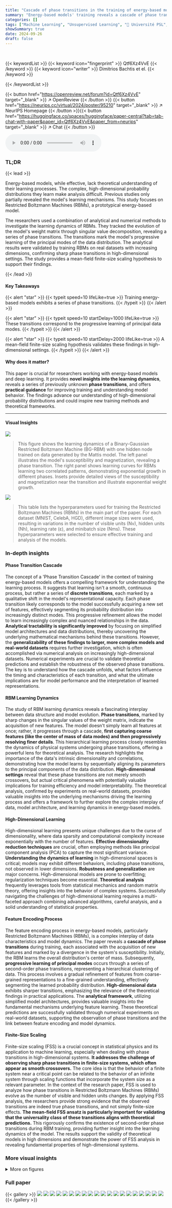 ```yaml
---
title: "Cascade of phase transitions in the training of energy-based models"
summary: "Energy-based models' training reveals a cascade of phase transitions, progressively learning data features, offering new insights into deep learning dynamics."
categories: []
tags: ["Machine Learning", "Unsupervised Learning", "🏢 Université PSL",]
showSummary: true
date: 2024-09-26
draft: false
---
```


<br>

{{< keywordList >}}
{{< keyword icon="fingerprint" >}} Qtf6Xz4VvE {{< /keyword >}}
{{< keyword icon="writer" >}} Dimitrios Bachtis et el. {{< /keyword >}}
 
{{< /keywordList >}}

{{< button href="https://openreview.net/forum?id=Qtf6Xz4VvE" target="_blank" >}}
↗ OpenReview
{{< /button >}}
{{< button href="https://neurips.cc/virtual/2024/poster/95210" target="_blank" >}}
↗ NeurIPS Homepage
{{< /button >}}{{< button href="https://huggingface.co/spaces/huggingface/paper-central?tab=tab-chat-with-paper&paper_id=Qtf6Xz4VvE&paper_from=neurips" target="_blank" >}}
↗ Chat
{{< /button >}}



<audio controls>
    <source src="https://ai-paper-reviewer.com/Qtf6Xz4VvE/podcast.wav" type="audio/wav">
    Your browser does not support the audio element.
</audio>


### TL;DR


{{< lead >}}

Energy-based models, while effective, lack theoretical understanding of their learning processes.  The complex, high-dimensional probability distributions they learn make analysis difficult.  Previous studies only partially revealed the model's learning mechanisms.  This study focuses on Restricted Boltzmann Machines (RBMs), a prototypical energy-based model. 

The researchers used a combination of analytical and numerical methods to investigate the learning dynamics of RBMs. They tracked the evolution of the model's weight matrix through singular value decomposition, revealing a series of phase transitions. The transitions mark the model's progressive learning of the principal modes of the data distribution. The analytical results were validated by training RBMs on real datasets with increasing dimensions, confirming sharp phase transitions in high-dimensional settings. The study provides a mean-field finite-size scaling hypothesis to support their findings.

{{< /lead >}}


#### Key Takeaways

{{< alert "star" >}}
{{< typeit speed=10 lifeLike=true >}} Training energy-based models exhibits a series of phase transitions. {{< /typeit >}}
{{< /alert >}}

{{< alert "star" >}}
{{< typeit speed=10 startDelay=1000 lifeLike=true >}} These transitions correspond to the progressive learning of principal data modes. {{< /typeit >}}
{{< /alert >}}

{{< alert "star" >}}
{{< typeit speed=10 startDelay=2000 lifeLike=true >}} A mean-field finite-size scaling hypothesis validates these findings in high-dimensional settings. {{< /typeit >}}
{{< /alert >}}

#### Why does it matter?
This paper is crucial for researchers working with energy-based models and deep learning.  It provides **novel insights into the learning dynamics**, reveals a series of previously unknown **phase transitions**, and offers **practical guidance** for improving training and understanding model behavior. The findings advance our understanding of high-dimensional probability distributions and could inspire new training methods and theoretical frameworks.

------
#### Visual Insights



![](https://ai-paper-reviewer.com/Qtf6Xz4VvE/figures_4_1.jpg)

> This figure shows the learning dynamics of a Binary-Gaussian Restricted Boltzmann Machine (BG-RBM) with one hidden node trained on data generated by the Mattis model.  The left panel illustrates the model's susceptibility and magnetization, revealing a phase transition.  The right panel shows learning curves for RBMs learning two correlated patterns, demonstrating exponential growth in different phases. Insets provide detailed views of the susceptibility and magnetization near the transition and illustrate exponential weight growth.





![](https://ai-paper-reviewer.com/Qtf6Xz4VvE/tables_19_1.jpg)

> This table lists the hyperparameters used for training the Restricted Boltzmann Machines (RBMs) in the main part of the paper.  For each dataset (MNIST, CelebA, HGD), different image sizes were used, resulting in variations in the number of visible units (Nv), hidden units (Nh), learning rate (ε), and minibatch size (Nms). These hyperparameters were selected to ensure effective training and analysis of the models.





### In-depth insights


#### Phase Transition Cascade
The concept of a 'Phase Transition Cascade' in the context of training energy-based models offers a compelling framework for understanding the learning process.  It suggests that learning isn't a smooth, continuous process, but rather a series of **discrete transitions**, each marked by a qualitative shift in the model's representational capacity.  Each phase transition likely corresponds to the model successfully acquiring a new set of features, effectively segmenting its probability distribution into increasingly distinct modes. This progressive refinement allows the model to learn increasingly complex and nuanced relationships in the data.  **Analytical tractability is significantly improved** by focusing on simplified model architectures and data distributions, thereby uncovering the underlying mathematical mechanisms behind these transitions.  However, the **generalizability of these findings to larger, more complex models and real-world datasets** requires further investigation, which is often accomplished via numerical analysis on increasingly high-dimensional datasets.  Numerical experiments are crucial to validate theoretical predictions and establish the robustness of the observed phase transitions.  The key is to understand how the cascade unfolds, what factors influence the timing and characteristics of each transition, and what the ultimate implications are for model performance and the interpretation of learned representations.

#### RBM Learning Dynamics
The study of RBM learning dynamics reveals a fascinating interplay between data structure and model evolution.  **Phase transitions**, marked by sharp changes in the singular values of the weight matrix, indicate the acquisition of new features. The model doesn't simply learn all features at once; rather, it progresses through a cascade, **first capturing coarse features (like the center of mass of data modes) and then progressively resolving finer details**. This hierarchical learning process closely resembles the dynamics of physical systems undergoing phase transitions, offering a powerful lens for theoretical analysis.  The research highlights the importance of the data's intrinsic dimensionality and correlations, demonstrating how the model learns by sequentially aligning its parameters to the principal components of the data distribution.  **High-dimensional settings** reveal that these phase transitions are not merely smooth crossovers, but actual critical phenomena with potentially valuable implications for training efficiency and model interpretability.  The theoretical analysis, confirmed by experiments on real-world datasets, provides valuable insights into the underlying mechanisms driving the learning process and offers a framework to further explore the complex interplay of data, model architecture, and learning dynamics in energy-based models.

#### High-Dimensional Learning
High-dimensional learning presents unique challenges due to the curse of dimensionality, where data sparsity and computational complexity increase exponentially with the number of features.  **Effective dimensionality reduction techniques** are crucial, often employing methods like principal component analysis (PCA) to capture the most significant variance.  **Understanding the dynamics of learning** in high-dimensional spaces is critical; models may exhibit different behaviors, including phase transitions, not observed in lower dimensions.  **Robustness and generalization** are major concerns. High-dimensional models are prone to overfitting; regularization techniques become essential.  **Theoretical analysis** frequently leverages tools from statistical mechanics and random matrix theory, offering insights into the behavior of complex systems.  Successfully navigating the challenges of high-dimensional learning requires a multi-faceted approach combining advanced algorithms, careful analysis, and a solid understanding of statistical properties.

#### Feature Encoding Process
The feature encoding process in energy-based models, particularly Restricted Boltzmann Machines (RBMs), is a complex interplay of data characteristics and model dynamics.  The paper reveals a **cascade of phase transitions** during training, each associated with the acquisition of new features and marked by a divergence in the system's susceptibility. Initially, the RBM learns the overall distribution's center of mass.  Subsequently, **progressive learning of principal modes** occurs through a series of second-order phase transitions, representing a hierarchical clustering of data. This process involves a gradual refinement of features from coarse-grained representations to a fine-grained understanding, effectively segmenting the learned probability distribution. **High-dimensional data** exhibits sharper transitions, emphasizing the relevance of the theoretical findings in practical applications.  The **analytical framework**, utilizing simplified model architectures, provides valuable insights into the fundamental mechanisms underlying feature learning. These theoretical predictions are successfully validated through numerical experiments on real-world datasets, supporting the observation of phase transitions and the link between feature encoding and model dynamics.

#### Finite-Size Scaling
Finite-size scaling (FSS) is a crucial concept in statistical physics and its application to machine learning, especially when dealing with phase transitions in high-dimensional systems.  **It addresses the challenge of observing sharp phase transitions in finite-size systems, which often appear as smooth crossovers.**  The core idea is that the behavior of a finite system near a critical point can be related to the behavior of an infinite system through scaling functions that incorporate the system size as a relevant parameter.  In the context of the research paper, FSS is used to analyze how phase transitions in Restricted Boltzmann Machines (RBMs) evolve as the number of visible and hidden units changes.  By applying FSS analysis, the researchers provide strong evidence that the observed transitions are indeed true phase transitions, and not simply finite-size effects. **The mean-field FSS ansatz is particularly important for validating that the universality class of these transitions aligns with theoretical predictions.**  This rigorously confirms the existence of second-order phase transitions during RBM training, providing further insight into the learning dynamics of the model. The results support the validity of theoretical models in high dimensions and demonstrate the power of FSS analysis in revealing fundamental properties of high-dimensional systems.


### More visual insights

<details>
<summary>More on figures
</summary>


![](https://ai-paper-reviewer.com/Qtf6Xz4VvE/figures_5_1.jpg)

> Figure 2 shows the progressive learning of the main directions of a human genome dataset using a Restricted Boltzmann Machine (RBM). Panel A displays the dataset projected onto its first two principal components, colored by continental origin. Panel B illustrates the evolution of the RBM's singular values during training, reflecting the progressive learning of the dataset's structure. Panel C depicts the alignment of the RBM's singular vectors with the dataset's principal components. Finally, panel D visualizes the model's learned distribution at different training stages, highlighting the progressive encoding of the main modes through a series of phase transitions.


![](https://ai-paper-reviewer.com/Qtf6Xz4VvE/figures_7_1.jpg)

> This figure shows the results of training Restricted Boltzmann Machines (RBMs) on the MNIST dataset with different system sizes.  Panel A displays the evolution of singular values of the weight matrix over training epochs. Panel B shows the susceptibilities associated with magnetizations along right singular vectors. Panel C shows susceptibilities related to overlaps between visible and hidden units. Panel D compares the susceptibility of the first mode (obtained with various system sizes) to a theoretical model prediction. Panel E shows the same data after finite-size scaling. Panel F shows susceptibilities for the first 10 modes, and panel G shows MCMC relaxation time.


![](https://ai-paper-reviewer.com/Qtf6Xz4VvE/figures_8_1.jpg)

> Figure 4 presents the numerical analysis performed on two datasets, CelebA and HGD. Panel A shows the hidden susceptibility for different system sizes in the CelebA dataset. Panel B shows the mean-field finite-size scaling (FFS) associated with the first transition. Panels C and D show the visible susceptibility for the first phase transition in the HGD dataset. Panel E shows the hysteresis in the low-temperature phase for CELEBA (128x128).


![](https://ai-paper-reviewer.com/Qtf6Xz4VvE/figures_16_1.jpg)

> This figure shows the learning behavior of a Binary-Binary Restricted Boltzmann Machine (RBM) trained on data generated by the Mattis model. The left panel displays the exponential growth of the weights (singular values) as a function of training epochs for different system sizes and learning rates. The right panel illustrates the dynamics of the RBM, showing the alignment of the eigenvector with the pattern ξ and the subsequent exponential growth of the eigenvalue until a phase transition occurs.


![](https://ai-paper-reviewer.com/Qtf6Xz4VvE/figures_18_1.jpg)

> The left panel shows the evolution of eigenvalues of the weight matrix during learning. The blue line represents empirical data, while the green line represents the model prediction.  Both lines cross y=1 at the same times (t1 and t11), indicating phase transitions. The right panel visualizes the free energy landscape of the model at different learning stages. It shows how the RBM first develops two minima (along the direction n¹) and subsequently splits into four minima.


![](https://ai-paper-reviewer.com/Qtf6Xz4VvE/figures_21_1.jpg)

> This figure shows the results of training a Restricted Boltzmann Machine (RBM) on the MNIST dataset.  It demonstrates the progressive learning of data features through a series of phase transitions, visualized through singular value decomposition (SVD) of the weight matrix, susceptibilities, and relaxation times. The figure provides both empirical results and theoretical comparisons using a Mattis model.


</details>






### Full paper

{{< gallery >}}
<img src="https://ai-paper-reviewer.com/Qtf6Xz4VvE/1.png" class="grid-w50 md:grid-w33 xl:grid-w25" />
<img src="https://ai-paper-reviewer.com/Qtf6Xz4VvE/2.png" class="grid-w50 md:grid-w33 xl:grid-w25" />
<img src="https://ai-paper-reviewer.com/Qtf6Xz4VvE/3.png" class="grid-w50 md:grid-w33 xl:grid-w25" />
<img src="https://ai-paper-reviewer.com/Qtf6Xz4VvE/4.png" class="grid-w50 md:grid-w33 xl:grid-w25" />
<img src="https://ai-paper-reviewer.com/Qtf6Xz4VvE/5.png" class="grid-w50 md:grid-w33 xl:grid-w25" />
<img src="https://ai-paper-reviewer.com/Qtf6Xz4VvE/6.png" class="grid-w50 md:grid-w33 xl:grid-w25" />
<img src="https://ai-paper-reviewer.com/Qtf6Xz4VvE/7.png" class="grid-w50 md:grid-w33 xl:grid-w25" />
<img src="https://ai-paper-reviewer.com/Qtf6Xz4VvE/8.png" class="grid-w50 md:grid-w33 xl:grid-w25" />
<img src="https://ai-paper-reviewer.com/Qtf6Xz4VvE/9.png" class="grid-w50 md:grid-w33 xl:grid-w25" />
<img src="https://ai-paper-reviewer.com/Qtf6Xz4VvE/10.png" class="grid-w50 md:grid-w33 xl:grid-w25" />
<img src="https://ai-paper-reviewer.com/Qtf6Xz4VvE/11.png" class="grid-w50 md:grid-w33 xl:grid-w25" />
<img src="https://ai-paper-reviewer.com/Qtf6Xz4VvE/12.png" class="grid-w50 md:grid-w33 xl:grid-w25" />
<img src="https://ai-paper-reviewer.com/Qtf6Xz4VvE/13.png" class="grid-w50 md:grid-w33 xl:grid-w25" />
<img src="https://ai-paper-reviewer.com/Qtf6Xz4VvE/14.png" class="grid-w50 md:grid-w33 xl:grid-w25" />
<img src="https://ai-paper-reviewer.com/Qtf6Xz4VvE/15.png" class="grid-w50 md:grid-w33 xl:grid-w25" />
<img src="https://ai-paper-reviewer.com/Qtf6Xz4VvE/16.png" class="grid-w50 md:grid-w33 xl:grid-w25" />
<img src="https://ai-paper-reviewer.com/Qtf6Xz4VvE/17.png" class="grid-w50 md:grid-w33 xl:grid-w25" />
<img src="https://ai-paper-reviewer.com/Qtf6Xz4VvE/18.png" class="grid-w50 md:grid-w33 xl:grid-w25" />
<img src="https://ai-paper-reviewer.com/Qtf6Xz4VvE/19.png" class="grid-w50 md:grid-w33 xl:grid-w25" />
<img src="https://ai-paper-reviewer.com/Qtf6Xz4VvE/20.png" class="grid-w50 md:grid-w33 xl:grid-w25" />
{{< /gallery >}}